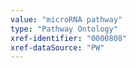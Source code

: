 ```yaml
---
value: "microRNA pathway"
type: "Pathway Ontology"
xref-identifier: "0000808"
xref-dataSource: "PW"
---
```

